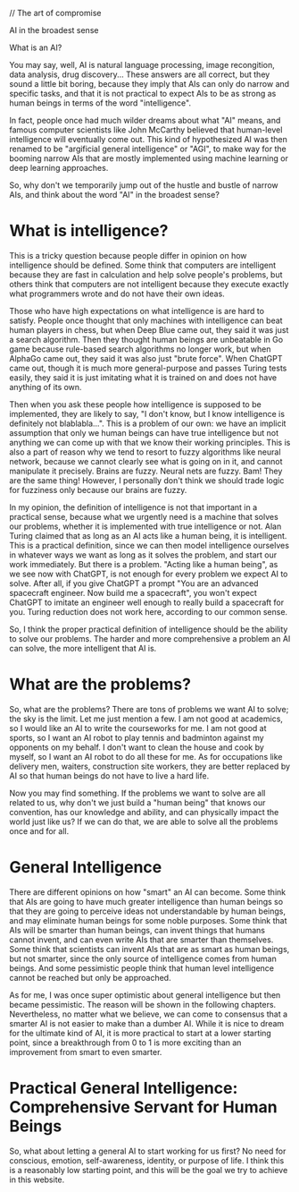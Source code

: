 // The art of compromise

AI in the broadest sense

What is an AI?

You may say, well, AI is natural language processing, image recongition, data analysis, drug discovery... These answers are all correct, but they sound a little bit boring, because they imply that AIs can only do narrow and specific tasks, and that it is not practical to expect AIs to be as strong as human beings in terms of the word "intelligence".

In fact, people once had much wilder dreams about what "AI" means, and famous computer scientists like John McCarthy believed that human-level intelligence will eventually come out. This kind of hypothesized AI was then renamed to be "argificial general intelligence" or "AGI", to make way for the booming narrow AIs that are mostly implemented using machine learning or deep learning approaches.

So, why don't we temporarily jump out of the hustle and bustle of narrow AIs, and think about the word "AI" in the broadest sense?

# What is intelligence?
This is a tricky question because people differ in opinion on how intelligence should be defined. Some think that computers are intelligent because they are fast in calculation and help solve people's problems, but others think that computers are not intelligent because they execute exactly what programmers wrote and do not have their own ideas.

Those who have high expectations on what intelligence is are hard to satisfy. People once thought that only machines with intelligence can beat human players in chess, but when Deep Blue came out, they said it was just a search algorithm. Then they thought human beings are unbeatable in Go game because rule-based search algorithms no longer work, but when AlphaGo came out, they said it was also just "brute force". When ChatGPT came out, though it is much more general-purpose and passes Turing tests easily, they said it is just imitating what it is trained on and does not have anything of its own.

Then when you ask these people how intelligence is supposed to be implemented, they are likely to say, "I don't know, but I know intelligence is definitely not blablabla...". This is a problem of our own: we have an implicit assumption that only we human beings can have true intelligence but not anything we can come up with that we know their working principles. This is also a part of reason why we tend to resort to fuzzy algorithms like neural network, because we cannot clearly see what is going on in it, and cannot manipulate it precisely. Brains are fuzzy. Neural nets are fuzzy. Bam! They are the same thing! However, I personally don't think we should trade logic for fuzziness only because our brains are fuzzy.

In my opinion, the definition of intelligence is not that important in a practical sense, because what we urgently need is a machine that solves our problems, whether it is implemented with true intelligence or not. Alan Turing claimed that as long as an AI acts like a human being, it is intelligent. This is a practical definition, since we can then model intelligence ourselves in whatever ways we want as long as it solves the problem, and start our work immediately. But there is a problem. "Acting like a human being", as we see now with ChatGPT, is not enough for every problem we expect AI to solve. After all, if you give ChatGPT a prompt "You are an advanced spacecraft engineer. Now build me a spacecraft", you won't expect ChatGPT to imitate an engineer well enough to really build a spacecraft for you. Turing reduction does not work here, according to our common sense.

So, I think the proper practical definition of intelligence should be the ability to solve our problems. The harder and more comprehensive a problem an AI can solve, the more intelligent that AI is.

# What are the problems?
So, what are the problems? There are tons of problems we want AI to solve; the sky is the limit. Let me just mention a few. I am not good at academics, so I would like an AI to write the courseworks for me. I am not good at sports, so I want an AI robot to play tennis and badminton against my opponents on my behalf. I don't want to clean the house and cook by myself, so I want an AI robot to do all these for me. As for occupations like delivery men, waiters, construction site workers, they are better replaced by AI so that human beings do not have to live a hard life.

Now you may find something. If the problems we want to solve are all related to us, why don't we just build a "human being" that knows our convention, has our knowledge and ability, and can physically impact the world just like us? If we can do that, we are able to solve all the problems once and for all.

# General Intelligence
There are different opinions on how "smart" an AI can become. Some think that AIs are going to have much greater intelligence than human beings so that they are going to perceive ideas not understandable by human beings, and may eliminate human beings for some noble purposes. Some think that AIs will be smarter than human beings, can invent things that humans cannot invent, and can even write AIs that are smarter than themselves. Some think that scientists can invent AIs that are as smart as human beings, but not smarter, since the only source of intelligence comes from human beings. And some pessimistic people think that human level intelligence cannot be reached but only be approached. 

As for me, I was once super optimistic about general intelligence but then became pessimistic. The reason will be shown in the following chapters. Nevertheless, no matter what we believe, we can come to consensus that a smarter AI is not easier to make than a dumber AI. While it is nice to dream for the ultimate kind of AI, it is more practical to start at a lower starting point, since a breakthrough from 0 to 1 is more exciting than an improvement from smart to even smarter.

# Practical General Intelligence: Comprehensive Servant for Human Beings
So, what about letting a general AI to start working for us first? No need for conscious, emotion, self-awareness, identity, or purpose of life. I think this is a reasonably low starting point, and this will be the goal we try to achieve in this website.

<!-- A human being has various forms of intelligence, for example, the ability to do math problems, the ability to do sports, the ability to recognize 3D object, and the ability to manufacture products. If we want to build a general intelligence like a human being, we need to first identify the range of abilities that an AI should have, and describe it using as few sentences as possible. 
People argue about whether there is a unified algorithm that solves all tasks at once,  -->
<!-- 
// Problem seems not unified; different problem different strategies
// neural networks are good at dealing with subjective problems, while ... -->